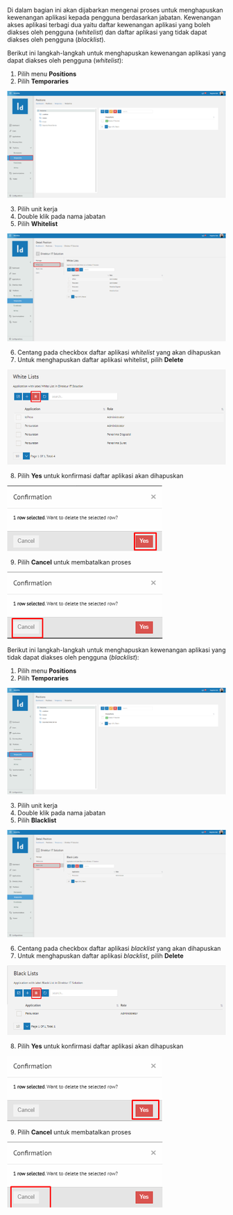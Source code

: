 Di dalam bagian ini akan dijabarkan mengenai proses untuk menghapuskan kewenangan aplikasi kepada pengguna berdasarkan 
jabatan. Kewenangan akses aplikasi terbagi dua yaitu daftar kewenangan aplikasi yang boleh diakses oleh pengguna 
(*whitelist*) dan daftar aplikasi yang tidak dapat diakses oleh pengguna (*blacklist*).

Berikut ini langkah-langkah untuk menghapuskan kewenangan aplikasi yang dapat diakses oleh pengguna (*whitelist*):

1. Pilih menu **Positions**
2. Pilih **Temporaries**

![Gambar](_static/Gambar5.2.5.2_1.png/?sanitize=true)

3. Pilih unit kerja
4. Double klik pada nama jabatan
5. Pilih **Whitelist**

![Gambar](_static/Gambar5.2.5.2_2.png/?sanitize=true)

6. Centang pada checkbox daftar aplikasi *whitelist* yang akan dihapuskan
7. Untuk menghapuskan daftar aplikasi whitelist, pilih **Delete**

![Gambar](_static/Gambar5.2.5.2_3.png/?sanitize=true)

8. Pilih **Yes** untuk konfirmasi daftar aplikasi akan dihapuskan

![Gambar](_static/Gambar5.2.5.2_4.png/?sanitize=true)

9. Pilih **Cancel** untuk membatalkan proses

![Gambar](_static/Gambar5.2.5.2_5.png/?sanitize=true)

Berikut ini langkah-langkah untuk menghapuskan kewenangan aplikasi yang tidak dapat diakses oleh pengguna (*blacklist*):

1. Pilih menu **Positions**
2. Pilih **Temporaries**

![Gambar](_static/Gambar5.2.5.2_6.png/?sanitize=true)

3. Pilih unit kerja
4. Double klik pada nama jabatan
5. Pilih **Blacklist**

![Gambar](_static/Gambar5.2.5.2_7.png/?sanitize=true)

6. Centang pada checkbox daftar aplikasi *blacklist* yang akan dihapuskan
7. Untuk menghapuskan daftar aplikasi *blacklist*, pilih **Delete**

![Gambar](_static/Gambar5.2.5.2_8.png/?sanitize=true)

8. Pilih **Yes** untuk konfirmasi daftar aplikasi akan dihapuskan

![Gambar](_static/Gambar5.2.5.2_9.png/?sanitize=true)

9. Pilih **Cancel** untuk membatalkan proses

![Gambar](_static/Gambar5.2.5.2_10.png/?sanitize=true)
